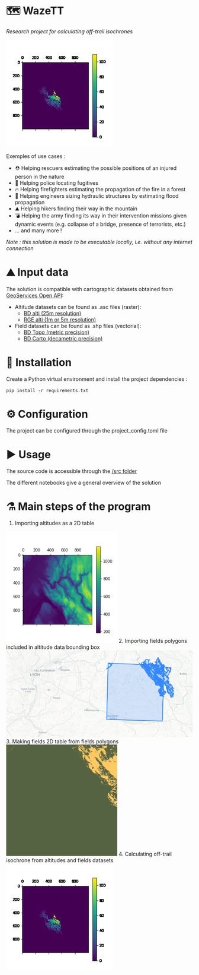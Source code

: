 🗺️ WazeTT
=========
*Research project for calculating off-trail isochrones*

<img src="https://github.com/will-afs/WazeTT/blob/main/doc/img/isochrones_for_gif/animation.gif">

Exemples of use cases :
- ⛑️ Helping rescuers estimating the possible positions of an injured person in the nature
- 👮 Helping police locating fugitives
- 🔥 Helping firefighters estimating the propagation of the fire in a forest
- 🌊 Helping engineers sizing hydraulic structures by estimating flood propagation
- ⛰️ Helping hikers finding their way in the mountain
- 💣 Helping the army finding its way in their intervention missions given dynamic events (e.g. collapse of a bridge, presence of terrorists, etc.)
- ... and many more !

*Note : this solution is made to be executable locally, i.e. without any internet connection*

# ⛰️ Input data
The solution is compatible with cartographic datasets obtained from [GeoServices Open API](https://geoservices.ign.fr/catalogue):
- Altitude datasets can be found as .asc files (raster):
  - [BD alti (25m resolution)](https://geoservices.ign.fr/bdalti)
  - [RGE alti (1m or 5m resolution)](https://geoservices.ign.fr/rgealti)
- Field datasets can be found as .shp files (vectorial):
  - [BD Topo (metric precision)](https://geoservices.ign.fr/bdtopo)
  - [BD Carto (decametric precision)](https://geoservices.ign.fr/bdcarto)

# 🔽 Installation
Create a Python virtual environment and install the project dependencies :

    pip install -r requirements.txt
  
# ⚙️ Configuration
The project can be configured through the project_config.toml file

# ▶️ Usage
The source code is accessible through the [/src folder](https://github.com/will-afs/WazeTT/tree/main/src)

The different notebooks give a general overview of the solution

# ⚗️ Main steps of the program
1. Importing altitudes as a 2D table
<img src="https://github.com/will-afs/WazeTT/blob/main/doc/img/alti_plot_BDALTIV2_25M_FXX_0875_6550_MNT_LAMB93_IGN69.png" width=300>
2. Importing fields polygons included in altitude data bounding box
<img src="https://github.com/will-afs/WazeTT/blob/main/doc/img/field_polygons_and_study_perimeter_bb.png" width=700>
3. Making fields 2D table from fields polygons
<img src="https://github.com/will-afs/WazeTT/blob/main/doc/img/field_polygons_projection_ZONE_VEGETATION_BDALTIV2_25M_FXX_0875_6550_MNT_LAMB93_IGN69.png" width=300>
4. Calculating off-trail isochrone from altitudes and fields datasets
<img src="https://github.com/will-afs/WazeTT/blob/main/doc/img/isochrones_for_gif/animation.gif">
